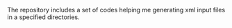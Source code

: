 The repository includes a set of codes helping me generating xml input files in a specified directories. 
